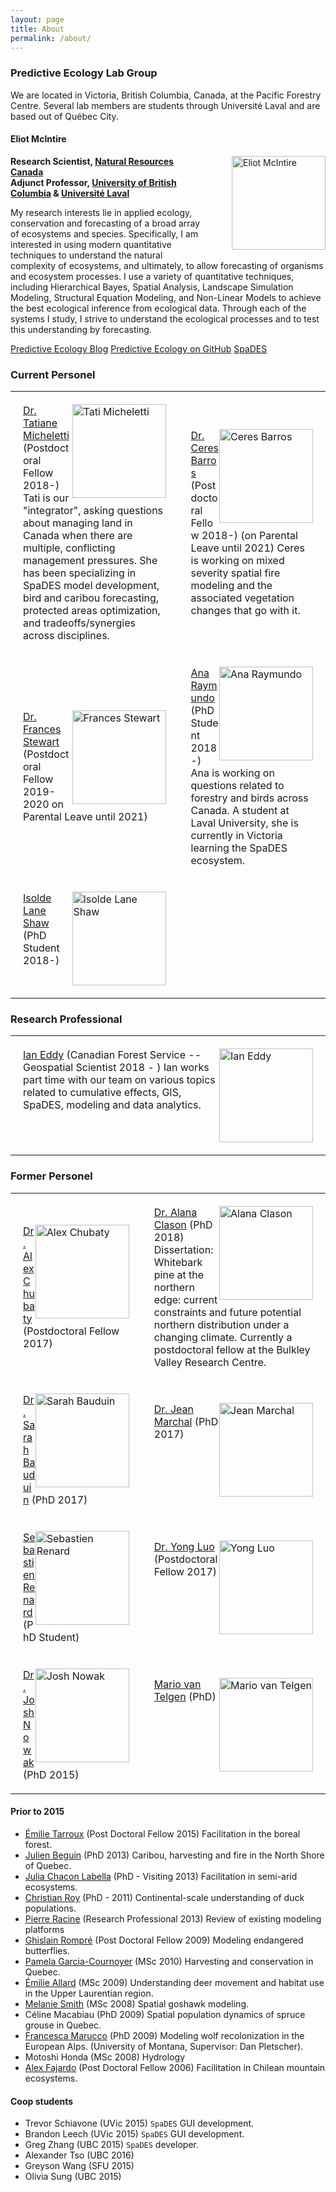 ```yaml
---
layout: page
title: About
permalink: /about/
---
```

<link href="stylesheets/main.css" rel="stylesheet" />


### Predictive Ecology Lab Group

We are located in Victoria, British Columbia, Canada, at the Pacific Forestry Centre. Several lab members are students through Université Laval and are based out of Québec City.

#### Eliot McIntire  

<div style="float:right; padding:0px 0px 10px 50px;">
<img src="{{ site.baseurl }}/img/people/EliotMcIntire.jpg" alt="Eliot McIntire" width="150"/>
</div>

**Research Scientist, [Natural Resources Canada](www.nrcan.gc.ca/home)**  
**Adjunct Professor, [University of British Columbia](www.ubc.ca) & [Université Laval](www.ulaval.ca)**

<div>
My research interests lie in applied ecology, conservation and forecasting of a broad array of ecosystems and species. Specifically, I am interested in using modern quantitative techniques to understand the natural complexity of ecosystems, and ultimately, to allow forecasting of organisms and ecosystem processes. I use a variety of quantitative techniques, including Hierarchical Bayes, Spatial Analysis, Landscape Simulation Modeling, Structural Equation Modeling, and Non-Linear Models to achieve the best ecological inference from ecological data. Through each of the systems I study, I strive to understand the ecological processes and to test this understanding by forecasting.
</div>

[Predictive Ecology Blog](https://predictiveecology.org/)
[Predictive Ecology on GitHub](https://github.com/PredictiveEcology)
[SpaDES](https://spades.predictiveecology.org)

### Current Personel


<link href="stylesheets/main.css" rel="stylesheet" />

<table rules=none border="0" width="100%">
<tr>

  <td style="padding:20px 20px 20px 20px;">
    <img style="float:right" src="https://borealbirds.ualberta.ca/wp-content/uploads/sites/85/2019/07/TatiMichelleti.jpg" alt="Tati Micheletti" width="150"/>
    <a href="https://github.com/tati-micheletti/">Dr. Tatiane Micheletti</a>
  (Postdoctoral Fellow 2018-) Tati is our "integrator", asking questions about managing land in Canada when there are multiple, conflicting management pressures. She has been specializing in SpaDES model development, bird and caribou forecasting, protected areas optimization, and tradeoffs/synergies across disciplines.
  </td>

  <td style="padding:20px 20px 20px 20px;">
    <img style="float:right" src="https://i1.rgstatic.net/ii/profile.image/705102948093955-1545121051789_Q512/Ceres_Barros.jpg" alt="Ceres Barros" width="150"/>
    <a href="https://ceresbarros.wordpress.com/">Dr. Ceres Barros</a> (Postdoctoral Fellow 2018-) (on Parental Leave until 2021) Ceres is working on mixed severity spatial fire modeling and the associated vegetation changes that go with it. 
  </td>

</tr>

<tr>
  <td style="padding:20px 20px 20px 20px;">
    <img style="float:right" src="http://www.stewartresearch.ca/uploads/4/5/7/0/45702893/francesstewart_orig.jpg" alt="Frances Stewart" width="150"/>
    <a href="http://www.stewartresearch.ca/">Dr. Frances Stewart</a>
  (Postdoctoral Fellow 2019-2020 on Parental Leave until 2021)
  </td>


  <td style="padding:20px 20px 20px 20px;">
      <img style="float:right" src="https://borealbirds.ualberta.ca/wp-content/uploads/sites/85/2019/07/AnaRaymundo.jpg" alt="Ana Raymundo" width="150"/>
    <a href="https://borealbirds.ualberta.ca/2019/07/11/ana-raymundo/">Ana Raymundo</a> 
    (PhD Student 2018-)
    Ana is working on questions related to forestry and birds across Canada. A student at Laval University, she is currently in Victoria learning the SpaDES ecosystem.
  </td>

</tr>

<tr>
  <td style="padding:20px 20px 20px 20px;">
    <img style="float:right" src="https://borealbirds.ualberta.ca/wp-content/uploads/sites/85/2019/07/IsoldeLaneShaw.jpg" alt="Isolde Lane Shaw" width="150"/>
    <a href="https://borealbirds.ualberta.ca/2019/07/11/isolde-lane-shaw/">Isolde Lane Shaw</a> (PhD Student 2018-)
    
  </td>
</tr>

</table>

### Research Professional

<table rules=none border="0" width="100%">
<tr>

  <td style="padding:20px 20px 20px 20px;">
    <img style="float:right" src="https://i1.rgstatic.net/ii/profile.image/382695852003328-1468253209265_Q128/Ian_Eddy.jpg" alt="Ian Eddy" width="150"/>
    <a href="https://ca.linkedin.com/in/ian-eddy">Ian Eddy</a>
  (Canadian Forest Service -- Geospatial Scientist 2018 - ) Ian works part time with our team on various topics related to cumulative effects, GIS, SpaDES, modeling and data analytics.
  </td>
</tr>

</table>

### Former Personel

<table rules=none border="0">
<tr>

  <td style="padding:20px 20px 20px 20px;">
    <img style="float:right" src="https://friresearch.ca/sites/default/files/styles/fri_people_large/public/user-pictures/HLP_2018_07_alex-chubaty-headshot_web.jpg" alt="Alex Chubaty" width="150"/>
    <a href="https://alexchubaty.com">Dr. Alex Chubaty</a>
  (Postdoctoral Fellow 2017)
  </td>

  <td style="padding:20px 20px 20px 20px;">
    <img style="float:right" src="https://bvcentre.ca/images/made/images/uploads/people_photos/Alana_Clason_200_300.jpg" alt="Alana Clason" width="150"/>
    <a href="https://bvcentre.ca/index.php/people/bio/alana_clason1">Dr. Alana Clason</a> (PhD 2018) 
    Dissertation: Whitebark pine at the northern edge: current constraints and future potential northern distribution under a changing climate.
    Currently a postdoctoral fellow at the Bulkley Valley Research Centre.
  </td>

</tr>

<tr>
  <td style="padding:20px 20px 20px 20px;">
    <img style="float:right" src="https://www.sarahbauduin.fr/wp-content/uploads/2019/08/BauduinSarah_profil.jpg" alt="Sarah Bauduin" width="150"/>
    <a href="https://www.sarahbauduin.fr/">Dr. Sarah Bauduin</a>
  (PhD 2017)
  </td>

  <td style="padding:20px 20px 20px 20px;">
      <img style="float:right" src="https://www.wavx.ca/theme/images/faces/jean_marchal.png" alt="Jean Marchal" width="150"/>
    <a href="https://www.wavx.ca/">Dr. Jean Marchal</a> 
    (PhD 2017)
  </td>

</tr>

<tr>
  <td style="padding:20px 20px 20px 20px;">
    <img style="float:right" src="https://i1.rgstatic.net/ii/profile.image/288757442990080-1445856547205_Q512/Sebastien_Renard2.jpg" alt="Sebastien Renard" width="150"/>
    <a href="https://www.researchgate.net/profile/Sebastien_Renard2">Sebastien Renard</a> (PhD Student)
    
  </td>
  
  <td style="padding:20px 20px 20px 20px;">
    <img style="float:right" src="https://sites.google.com/a/lakeheadu.ca/yong-luo/_/rsrc/1406753393787/home/Yong.jpg" alt="Yong Luo" width="150"/>
    <a href="https://sites.google.com/a/lakeheadu.ca/yong-luo/home">Dr. Yong Luo</a> (Postdoctoral Fellow 2017)
    
  </td>
</tr>



<tr>
  <td style="padding:20px 20px 20px 20px;">
    <img style="float:right" src="https://www.cfc.umt.edu/research/lukacslab/imx/Josh%20Nowak_2018.jpg" alt="Josh Nowak" width="150"/>
    <a href="https://www.speedgoat.io/story/">Dr. Josh Nowak</a> (PhD 2015)
    
  </td>
  
  <td style="padding:20px 20px 20px 20px;">
    <img style="float:right" src="https://i1.rgstatic.net/ii/profile.image/426959055396868-1478806379526_Q512/Mario_Van_Telgen.jpg" alt="Mario van Telgen" width="150"/>
    <a href="https://www.researchgate.net/profile/Mario_Van_Telgen">Mario van Telgen</a> (PhD)
    
  </td>

</tr>


</table>

#### Prior to 2015

- [Émilie Tarroux](https://chaireafd.uqat.ca/chercheurs/PageIndividus_f.asp?IdCollaboration=50) (Post Doctoral Fellow 2015) Facilitation in the boreal forest.
- [Julien Beguin](http://www.cef-cfr.ca/index.php?n=Membres.JulienBeguin) (PhD 2013) Caribou, harvesting and fire in the North Shore of Quebec.
- [Julia Chacon Labella](https://www.researchgate.net/profile/Julia_Chacon-Labella/) (PhD - Visiting 2013) Facilitation in semi-arid ecosystems.
- [Christian Roy](https://www.researchgate.net/profile/Christian_Roy4) (PhD - 2011) Continental-scale understanding of duck populations.
- [Pierre Racine](http://www.cef-cfr.ca/index.php?n=Membres.PierreRacine) (Research Professional 2013) Review of existing modeling platforms
- [Ghislain Rompré](http://www.cef-cfr.ca/index.php?n=Membres.GhislainRompre) (Post Doctoral Fellow 2009) Modeling endangered butterflies.
- [Pamela Garcia-Cournoyer](http://www.cef-cfr.ca/index.php?n=Membres.PamelaGarciaCournoyer) (MSc 2010) Harvesting and conservation in Quebec.
- [Émilie Allard](http://www.cef-cfr.ca/index.php?n=Membres.EmilieAllard) (MSc 2009) Understanding deer movement and habitat use in the Upper Laurentian region. 
- [Melanie Smith](https://ak.audubon.org/melanie-smith-science-director) (MSc 2008) Spatial goshawk modeling.
- Céline Macabiau (PhD 2009) Spatial population dynamics of spruce grouse in Quebec.
- [Francesca Marucco](https://www.researchgate.net/profile/Francesca_Marucco) (PhD 2009) Modeling wolf recolonization in the European Alps. (University of Montana, Supervisor: Dan Pletscher).
- Motoshi Honda (MSc 2008) Hydrology
- [Alex Fajardo](https://sites.google.com/site/alexfajardosite/) (Post Doctoral Fellow 2006) Facilitation in Chilean mountain ecosystems.

#### Coop students

- Trevor Schiavone (UVic 2015) `SpaDES` GUI development.
- Brandon Leech (UVic 2015) `SpaDES` GUI development.
- Greg Zhang (UBC 2015) `SpaDES` developer.
- Alexander Tso (UBC 2016)
- Greyson Wang (SFU 2015)
- Olivia Sung (UBC 2015)

